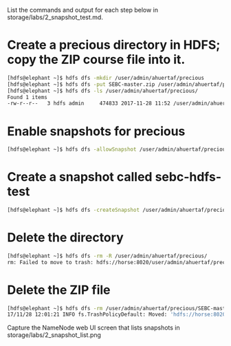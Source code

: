 List the commands and output for each step below in storage/labs/2_snapshot_test.md.

# Create a precious directory in HDFS; copy the ZIP course file into it.

```sh
[hdfs@elephant ~]$ hdfs dfs -mkdir /user/admin/ahuertaf/precious
[hdfs@elephant ~]$ hdfs dfs -put SEBC-master.zip /user/admin/ahuertaf/precious/
[hdfs@elephant ~]$ hdfs dfs -ls /user/admin/ahuertaf/precious/
Found 1 items
-rw-r--r--   3 hdfs admin     474833 2017-11-28 11:52 /user/admin/ahuertaf/precious/SEBC-master.zip
```

# Enable snapshots for precious
```sh
[hdfs@elephant ~]$ hdfs dfs -allowSnapshot /user/admin/ahuertaf/precious
```

# Create a snapshot called sebc-hdfs-test
```sh
[hdfs@elephant ~]$ hdfs dfs -createSnapshot /user/admin/ahuertaf/precious sebc-hdfs-test
```

# Delete the directory
```sh
[hdfs@elephant ~]$ hdfs dfs -rm -R /user/admin/ahuertaf/precious/
rm: Failed to move to trash: hdfs://horse:8020/user/admin/ahuertaf/precious: The directory /user/admin/ahuertaf/precious cannot be deleted since /user/admin/ahuertaf/precious is snapshottable and already has snapshots
```

# Delete the ZIP file

```sh
[hdfs@elephant ~]$ hdfs dfs -rm /user/admin/ahuertaf/precious/SEBC-master.zip
17/11/28 12:01:21 INFO fs.TrashPolicyDefault: Moved: 'hdfs://horse:8020/user/admin/ahuertaf/precious/SEBC-master.zip' to trash at: hdfs://horse:8020/user/hdfs/.Trash/Current/user/admin/ahuertaf/precious/SEBC-master.zip
```


Capture the NameNode web UI screen that lists snapshots in storage/labs/2_snapshot_list.png


